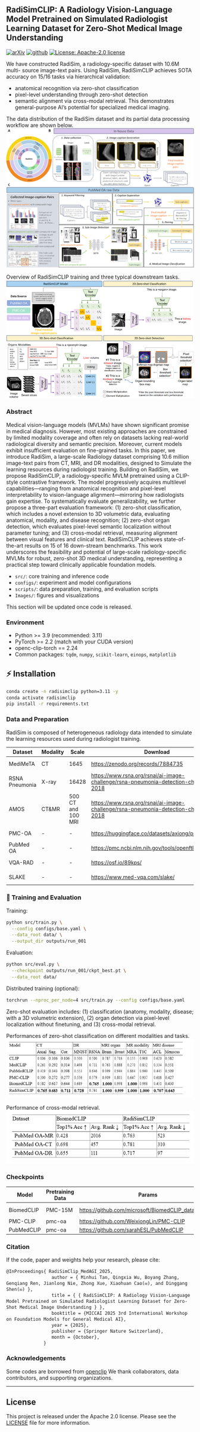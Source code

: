 ## RadiSimCLIP: A Radiology Vision-Language Model Pretrained on Simulated Radiologist Learning Dataset for Zero-Shot Medical Image Understanding

[![arXiv](https://img.shields.io/badge/MedAGI-2025.09-b31b1b.svg?style=for-the-badge)](https://medagi2025.github.io/) [![github](https://img.shields.io/badge/Github-RadiSimCLIP-orange)](https://github.com/so-ux/RadiSimCLIP)
<a href="#LICENSE--citation"><img alt="License: Apache-2.0 license" src="https://img.shields.io/badge/LICENSE-Apache 2.0-blue.svg"/></a>

We have constructed RadiSim, a radiology-specific dataset with 10.6M multi- source image-text pairs. Using RadiSim, RadiSimCLIP achieves SOTA accuracy on 15/16 tasks via hierarchical validation:
- anatomical recognition via zero-shot classification
- pixel-level understanding through zero-shot detection
- semantic alignment via cross-modal retrieval.
This demonstrates general-purpose AI’s potential for specialized medical imaging.

The data distribution of the RadiSim dataset and its partial data processing workflow are shown below.
![Dataset](Images/dataset.png)

Overview of RadiSimCLIP training and three typical downstream tasks.
![downsteam task](Images/down_task.png)

### Abstract

Medical vision-language models (MVLMs) have shown significant promise in medical diagnosis. However, most existing approaches are constrained by limited modality coverage and often rely on datasets lacking real-world radiological diversity and semantic precision. Moreover, current models exhibit insufficient evaluation on fine-grained tasks. In this paper, we introduce RadiSim, a large-scale Radiology dataset comprising 10.6 million image-text pairs from CT, MRI, and DR modalities, designed to Simulate the learning resources during radiologist training. Building on RadiSim, we propose RadiSimCLIP, a radiology-specific MVLM pretrained using a CLIP-style contrastive framework. The model progressively acquires multilevel capabilities—ranging from anatomical recognition and pixel-level interpretability to vision-language alignment—mirroring how radiologists gain expertise. To systematically evaluate generalizability, we further propose a three-part evaluation framework: (1) zero-shot classification, which includes a novel extension to 3D volumetric data, evaluating anatomical, modality, and disease recognition; (2) zero-shot organ detection, which evaluates pixel-level semantic localization without parameter tuning; and (3) cross-modal retrieval, measuring alignment between visual features and clinical text. RadiSimCLIP achieves state-of-the-art results on 15 of 16 down-stream benchmarks. This work underscores the feasibility and potential of large-scale radiology-specific MVLMs for robust, zero-shot 3D medical understanding, representing a practical step toward clinically applicable foundation models.

- `src/`: core training and inference code
- `configs/`: experiment and model configurations
- `scripts/`: data preparation, training, and evaluation scripts
- `Images/`: figures and visualizations

This section will be updated once code is released.

### Environment

- Python >= 3.9 (recommended: 3.11)
- PyTorch >= 2.2 (match with your CUDA version)
- openc-clip-torch == 2.24
- Common packages: `tqdm`, `numpy`, `scikit-learn`, `einops`, `matplotlib`

## ⚡️ Installation

```bash
conda create -n radisimclip python=3.11 -y
conda activate radisimclip
pip install -r requirements.txt
```

### Data and Preparation

RadiSim is composed of heterogeneous radiology data intended to simulate the learning resources used during radiologist training.

| Dataset | Modality | Scale | Download | License |
| --- | --- | --- | --- | --- |
|MediMeTA | CT | 1645 | https://zenodo.org/records/7884735 | Open Access |
|RSNA Pneumonia | X-ray | 16428 | https://www.rsna.org/rsnai/ai-image-challenge/rsna-pneumonia-detection-challenge-2018 | Open Access |
|AMOS | CT&MR | 500 CT and 100 MRI | https://www.rsna.org/rsnai/ai-image-challenge/rsna-pneumonia-detection-challenge-2018 | Open Access | 
| PMC-OA | - | - | https://huggingface.co/datasets/axiong/pmc_oa_beta | Open Access |
| PubMed OA | - | - | https://pmc.ncbi.nlm.nih.gov/tools/openftlist/ | Open Access |
| VQA-RAD | - | - | https://osf.io/89kps/| Open Access |
| SLAKE | - | - | https://www.med-vqa.com/slake/ | Open Access |

### 🚀 Training and Evaluation

Training:

```bash
python src/train.py \
  --config configs/base.yaml \
  --data_root data/ \
  --output_dir outputs/run_001
```

Evaluation:

```bash
python src/eval.py \
  --checkpoint outputs/run_001/ckpt_best.pt \
  --data_root data/
```

Distributed training (optional):

```bash
torchrun --nproc_per_node=4 src/train.py --config configs/base.yaml
```

Zero-shot evaluation includes: (1) classification (anatomy, modality, disease; with a 3D volumetric extension), (2) organ detection via pixel-level localization without finetuning, and (3) cross-modal retrieval.

Performances of zero-shot classification on different modalities and tasks.
![Dataset](Images/ret_cls.png)

 Performance of cross-modal retrieval.
![downsteam task](Images/ret_retrieval.png)

### Checkpoints

| Model | Pretraining Data | Params | Link |
| --- | --- | --- | --- |
| BiomedCLIP | PMC-15M | <https://github.com/microsoft/BiomedCLIP_data_pipeline> | <https://huggingface.co/microsoft/BiomedCLIP-PubMedBERT_256-vit_base_patch16_224> |
| PMC-CLIP | pmc-oa | <https://github.com/WeixiongLin/PMC-CLIP> | <https://huggingface.co/datasets/axiong/pmc_oa/tree/main> |
| PubMedCLIP | pmc-oa | <https://github.com/sarahESL/PubMedCLIP> | <https://huggingface.co/sarahESL/PubMedCLIP/tree/maintree/main> |

### Citation

If the code, paper and weights help your research, please cite:

```
@InProceedings{ RadiSimClip_MedAGI_2025,
                 author = { Minhui Tan, Qingxia Wu, Boyang Zhang, Genqiang Ren, Jianlong Nie, Zhong Xue, Xiaohuan Cao(✉), and Dinggang Shen(✉) },
                 title = { { RadiSimCLIP: A Radiology Vision-Language Model Pretrained on Simulated Radiologist Learning Dataset for Zero-Shot Medical Image Understanding } }, 
                 booktitle = {MICCAI 2025 3rd International Workshop on Foundation Models for General Medical AI},
                 year = {2025},
                 publisher = {Springer Nature Switzerland},
                 month = {October},
              }
```

### Acknowledgements

Some codes are borrowed from [openclip](https://github.com/mlfoundations/open_clip)
We thank collaborators, data contributors, and supporting organizations.

---

## License

This project is released under the Apache 2.0 license. Please see the [LICENSE](LICENSE) file for more information.
